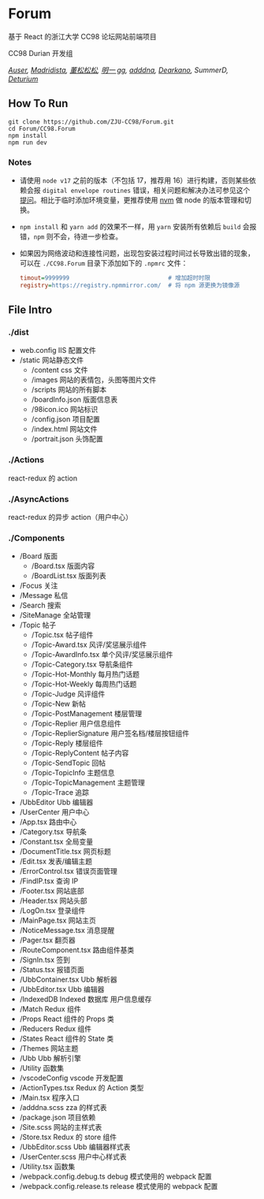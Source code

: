 # Forum

基于 React 的浙江大学 CC98 论坛网站前端项目

CC98 Durian 开发组

_[Auser](https://github.com/sgjsakura), [Madridista](https://github.com/Tsukiko15), [董松松松](https://github.com/AsukaSong), [明一 gg](https://github.com/mingyigg), [adddna](https://github.com/adddna), [Dearkano](https://github.com/Dearkano), SummerD, [Deturium](https://github.com/Deturium)_

## How To Run

```
git clone https://github.com/ZJU-CC98/Forum.git
cd Forum/CC98.Forum
npm install
npm run dev
```

### Notes

- 请使用 `node v17` 之前的版本（不包括 17，推荐用 16）进行构建，否则某些依赖会报 `digital envelope routines` 错误，相关问题和解决办法可参见这个[提问](https://stackoverflow.com/questions/69692842/error-message-error0308010cdigital-envelope-routinesunsupported)。相比于临时添加环境变量，更推荐使用 [nvm](https://github.com/nvm-sh/nvm) 做 node 的版本管理和切换。
- `npm install` 和 `yarn add` 的效果不一样，用 `yarn` 安装所有依赖后 `build` 会报错，`npm` 则不会，待进一步检查。
- 如果因为网络波动和连接性问题，出现包安装过程时间过长导致出错的现象，可以在 `./CC98.Forum` 目录下添加如下的 `.npmrc` 文件：

  ```ini
  timout=9999999                            # 增加超时时限
  registry=https://registry.npmmirror.com/  # 将 npm 源更换为镜像源
  ```

## File Intro

### ./dist

- web.config IIS 配置文件
- /static 网站静态文件
  - /content css 文件
  - /images 网站的表情包，头图等图片文件
  - /scripts 网站的所有脚本
  - /boardInfo.json 版面信息表
  - /98icon.ico 网站标识
  - /config.json 项目配置
  - /index.html 网站文件
  - /portrait.json 头饰配置

### ./Actions

react-redux 的 action

### ./AsyncActions

react-redux 的异步 action（用户中心）

### ./Components

- /Board 版面
  - /Board.tsx 版面内容
  - /BoardList.tsx 版面列表
- /Focus 关注
- /Message 私信
- /Search 搜索
- /SiteManage 全站管理
- /Topic 帖子
  - /Topic.tsx 帖子组件
  - /Topic-Award.tsx 风评/奖惩展示组件
  - /Topic-AwardInfo.tsx 单个风评/奖惩展示组件
  - /Topic-Category.tsx 导航条组件
  - /Topic-Hot-Monthly 每月热门话题
  - /Topic-Hot-Weekly 每周热门话题
  - /Topic-Judge 风评组件
  - /Topic-New 新帖
  - /Topic-PostManagement 楼层管理
  - /Topic-Replier 用户信息组件
  - /Topic-ReplierSignature 用户签名档/楼层按钮组件
  - /Topic-Reply 楼层组件
  - /Topic-ReplyContent 帖子内容
  - /Topic-SendTopic 回帖
  - /Topic-TopicInfo 主题信息
  - /Topic-TopicManagement 主题管理
  - /Topic-Trace 追踪
- /UbbEditor Ubb 编辑器
- /UserCenter 用户中心
- /App.tsx 路由中心
- /Category.tsx 导航条
- /Constant.tsx 全局变量
- /DocumentTitle.tsx 网页标题
- /Edit.tsx 发表/编辑主题
- /ErrorControl.tsx 错误页面管理
- /FindIP.tsx 查询 IP
- /Footer.tsx 网站底部
- /Header.tsx 网站头部
- /LogOn.tsx 登录组件
- /MainPage.tsx 网站主页
- /NoticeMessage.tsx 消息提醒
- /Pager.tsx 翻页器
- /RouteComponent.tsx 路由组件基类
- /SignIn.tsx 签到
- /Status.tsx 报错页面
- /UbbContainer.tsx Ubb 解析器
- /UbbEditor.tsx Ubb 编辑器
- /IndexedDB Indexed 数据库 用户信息缓存
- /Match Redux 组件
- /Props React 组件的 Props 类
- /Reducers Redux 组件
- /States React 组件的 State 类
- /Themes 网站主题
- /Ubb Ubb 解析引擎
- /Utility 函数集
- /vscodeConfig vscode 开发配置
- /ActionTypes.tsx Redux 的 Action 类型
- /Main.tsx 程序入口
- /adddna.scss zza 的样式表
- /package.json 项目依赖
- /Site.scss 网站的主样式表
- /Store.tsx Redux 的 store 组件
- /UbbEditor.scss Ubb 编辑器样式表
- /UserCenter.scss 用户中心样式表
- /Utility.tsx 函数集
- /webpack.config.debug.ts debug 模式使用的 webpack 配置
- /webpack.config.release.ts release 模式使用的 webpack 配置
